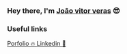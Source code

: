 ### Hey there, I'm [João vitor veras](https://joaovitorzv.github.io/portfolio) 😎

### Useful links 
<p float="left">
  <a href="https://joaovitorzv.github.io/portfolio/#/">
   Porfolio 🔥
  </a>
  
  <a href="https://www.linkedin.com/in/jo%C3%A3o-vitor-veras-165045186/">
    Linkedin 💼
  </a>
</p>
